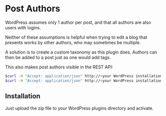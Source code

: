 # Post Authors

WordPress assumes only 1 author per post, and that all authors are also users with logins.

Neither of these assumptions is helpful when trying to edit a blog that presents works by other authors, who may sometimes be multiple.

A solution is to create a custom taxonomy as this plugin does. Authors can then be added to a post just as one would add tags.

This also makes post authors visible in the REST API:

```sh
$curl -H "Accept: application/json" http://<your WordPress installation>/wp-json/wp/v2/post_authors
$curl -H "Accept: application/json" http://<your WordPress installation>/wp-json/wp/v2/post_authors/<author id>
```

## Installation
Just upload the zip file to your WordPress plugins directory and activate.
